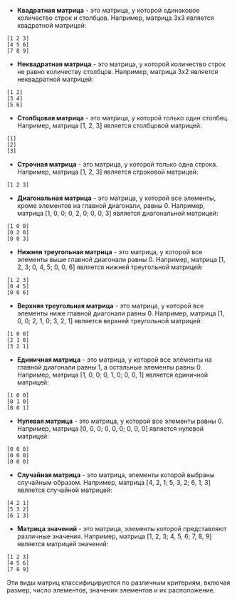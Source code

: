 - **Квадратная матрица** - это матрица, у которой одинаковое количество строк и столбцов. Например, матрица 3x3 является квадратной матрицей:

```
[1 2 3]
[4 5 6]
[7 8 9]
```

- **Неквадратная матрица** - это матрица, у которой количество строк не равно количеству столбцов. Например, матрица 3x2 является неквадратной матрицей:

```
[1 2]
[3 4]
[5 6]
```

- **Столбцовая матрица** - это матрица, у которой только один столбец. Например, матрица [1, 2, 3] является столбцовой матрицей:

```
[1]
[2]
[3]
```

- **Строчная матрица** - это матрица, у которой только одна строка. Например, матрица [1, 2, 3] является строковой матрицей:

```
[1 2 3]
```

- **Диагональная матрица** - это матрица, у которой все элементы, кроме элементов на главной диагонали, равны 0. Например, матрица [1, 0, 0; 0, 2, 0; 0, 0, 3] является диагональной матрицей:

```
[1 0 0]
[0 2 0]
[0 0 3]
```

- **Нижняя треугольная матрица** - это матрица, у которой все элементы выше главной диагонали равны 0. Например, матрица [1, 2, 3; 0, 4, 5; 0, 0, 6] является нижней треугольной матрицей:

```
[1 2 3]
[0 4 5]
[0 0 6]
```

- **Верхняя треугольная матрица** - это матрица, у которой все элементы ниже главной диагонали равны 0. Например, матрица [1, 0, 0; 2, 1, 0; 3, 2, 1] является верхней треугольной матрицей:

```
[1 0 0]
[2 1 0]
[3 2 1]
```

- **Единичная матрица** - это матрица, у которой все элементы на главной диагонали равны 1, а остальные элементы равны 0. Например, матрица [1, 0, 0; 0, 1, 0; 0, 0, 1] является единичной матрицей:

```
[1 0 0]
[0 1 0]
[0 0 1]
```

- **Нулевая матрица** - это матрица, у которой все элементы равны 0. Например, матрица [0, 0, 0; 0, 0, 0; 0, 0, 0] является нулевой матрицей:

```
[0 0 0]
[0 0 0]
[0 0 0]
```

- **Случайная матрица** - это матрица, элементы которой выбраны случайным образом. Например, матрица [4, 2, 1; 5, 3, 2; 6, 1, 3] является случайной матрицей:

```
[4 2 1]
[5 3 2]
[6 1 3]
```

- **Матрица значений** - это матрица, элементы которой представляют различные значения. Например, матрица [1, 2, 3; 4, 5, 6; 7, 8, 9] является матрицей значений:

```
[1 2 3]
[4 5 6]
[7 8 9]
```

Эти виды матриц классифицируются по различным критериям, включая размер, число элементов, значения элементов и их расположение.